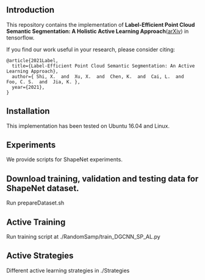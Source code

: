 

## Introduction

This repository contains the implementation of **Label-Efficient Point Cloud Semantic Segmentation: A
Holistic Active Learning Approach**([arXiv](https://arxiv.org/abs/2101.06931)) in tensorflow.

If you find our work useful in your research, please consider citing:
```
@article{2021Label,
  title={Label-Efficient Point Cloud Semantic Segmentation: An Active Learning Approach},
  author={ Shi, X.  and  Xu, X.  and  Chen, K.  and  Cai, L.  and  Foo, C. S.  and  Jia, K. },
  year={2021},
}
```
## Installation
This implementation has been tested on Ubuntu 16.04 and Linux.

## Experiments
We provide scripts for ShapeNet experiments.

## Download training, validation and testing data for ShapeNet dataset. 
Run prepareDataset.sh

## Active Training
Run training script at ./RandomSamp/train_DGCNN_SP_AL.py

## Active Strategies
Different active learning strategies in ./Strategies

